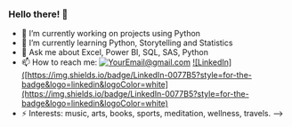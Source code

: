 ### Hello there! 👋

- 🔭 I’m currently working on projects using Python
- 🌱 I’m currently learning Python, Storytelling and Statistics 
- 💬 Ask me about Excel, Power BI, SQL, SAS, Python
- 📫 How to reach me: 
<a href="mailto:rockigo@gmail.com">![YourEmail@gmail.com](https://img.shields.io/badge/Gmail-D14836?style=for-the-badge&logo=gmail&logoColor=white)</a>
<a href="<linkedin.com/in/rodrigohigashi>">![LinkedIn]([https://img.shields.io/badge/LinkedIn-0077B5?style=for-the-badge&logo=linkedin&logoColor=white](https://img.shields.io/badge/LinkedIn-0077B5?style=for-the-badge&logo=linkedin&logoColor=white)</a>
- ⚡ Interests: music, arts, books, sports, meditation, wellness, travels.
-->
